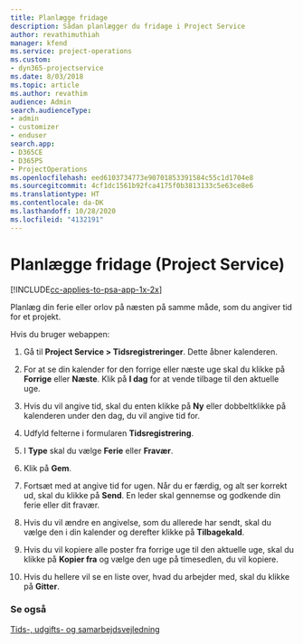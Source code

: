 ```yaml
---
title: Planlægge fridage
description: Sådan planlægger du fridage i Project Service
author: revathimuthiah
manager: kfend
ms.service: project-operations
ms.custom:
- dyn365-projectservice
ms.date: 8/03/2018
ms.topic: article
ms.author: revathim
audience: Admin
search.audienceType:
- admin
- customizer
- enduser
search.app:
- D365CE
- D365PS
- ProjectOperations
ms.openlocfilehash: eed6103734773e90701853391584c55c1d1704e8
ms.sourcegitcommit: 4cf1dc1561b92fca4175f0b3813133c5e63ce8e6
ms.translationtype: HT
ms.contentlocale: da-DK
ms.lasthandoff: 10/28/2020
ms.locfileid: "4132191"
---
```

# <a name="schedule-time-off-project-service"></a>Planlægge fridage (Project Service)

[!INCLUDE[cc-applies-to-psa-app-1x-2x](../includes/cc-applies-to-psa-app-1x-2x.md)]

Planlæg din ferie eller orlov på næsten på samme måde, som du angiver tid for et projekt.  
  
 Hvis du bruger webappen:  
  
1.  Gå til **Project Service > Tidsregistreringer**. Dette åbner kalenderen.  
  
2.  For at se din kalender for den forrige eller næste uge skal du klikke på **Forrige** eller **Næste**. Klik på **I dag** for at vende tilbage til den aktuelle uge.  
  
3.  Hvis du vil angive tid, skal du enten klikke på **Ny** eller dobbeltklikke på kalenderen under den dag, du vil angive tid for.  
  
4.  Udfyld felterne i formularen **Tidsregistrering**.  
  
5.  I **Type** skal du vælge **Ferie** eller **Fravær**.  
  
6.  Klik på **Gem**.  
  
7.  Fortsæt med at angive tid for ugen. Når du er færdig, og alt ser korrekt ud, skal du klikke på **Send**. En leder skal gennemse og godkende din ferie eller dit fravær.  
  
8.  Hvis du vil ændre en angivelse, som du allerede har sendt, skal du vælge den i din kalender og derefter klikke på **Tilbagekald**.  
  
9. Hvis du vil kopiere alle poster fra forrige uge til den aktuelle uge, skal du klikke på **Kopier fra** og vælge den uge på timesedlen, du vil kopiere.  
  
10. Hvis du hellere vil se en liste over, hvad du arbejder med, skal du klikke på **Gitter**.  
  
### <a name="see-also"></a>Se også  
 [Tids-, udgifts- og samarbejdsvejledning](../psa/time-expense-collaboration-guide.md)
